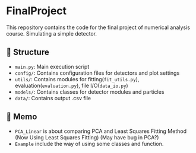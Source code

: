 # FinalProject

This repository contains the code for the final project of numerical analysis course. Simulating a simple detector.


## 📁 Structure

- `main.py`: Main execution script
- `config/`: Contains configuration files for detectors and plot settings
- `utils/`: Contains modules for fitting(`fit_utils.py`), evaluation(`evaluation.py`), file I/O(`data_io.py`)
- `models/`: Contains classes for detector modules and particles
- `data/`: Contains output .csv file


## 📝 Memo

- `PCA_Linear` is about comparing PCA and Least Squares Fitting Method
  (Now Using Least Squares Fitting)
  (May have bug in PCA?)
- `Example` include the way of using some classes and function.